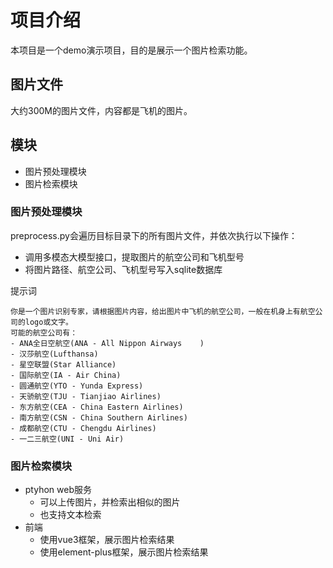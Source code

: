 # 项目介绍
本项目是一个demo演示项目，目的是展示一个图片检索功能。

## 图片文件
大约300M的图片文件，内容都是飞机的图片。

## 模块
- 图片预处理模块
- 图片检索模块

### 图片预处理模块
preprocess.py会遍历目标目录下的所有图片文件，并依次执行以下操作：
- 调用多模态大模型接口，提取图片的航空公司和飞机型号
- 将图片路径、航空公司、飞机型号写入sqlite数据库

提示词
```
你是一个图片识别专家，请根据图片内容，给出图片中飞机的航空公司，一般在机身上有航空公司的logo或文字。
可能的航空公司有：
- ANA全日空航空(ANA - All Nippon Airways    )
- 汉莎航空(Lufthansa)
- 星空联盟(Star Alliance)
- 国际航空(IA - Air China)
- 圆通航空(YTO - Yunda Express)
- 天骄航空(TJU - Tianjiao Airlines)
- 东方航空(CEA - China Eastern Airlines)
- 南方航空(CSN - China Southern Airlines)
- 成都航空(CTU - Chengdu Airlines)
- 一二三航空(UNI - Uni Air)
```

### 图片检索模块
- ptyhon web服务
    - 可以上传图片，并检索出相似的图片
    - 也支持文本检索
- 前端
    - 使用vue3框架，展示图片检索结果
    - 使用element-plus框架，展示图片检索结果